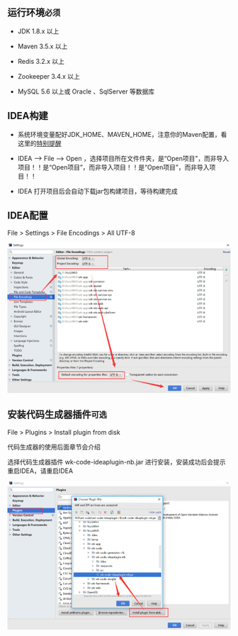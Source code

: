 ## 运行环境`必须`

* JDK 1.8.x 以上

* Maven 3.5.x 以上

* Redis 3.2.x 以上

* Zookeeper 3.4.x 以上

* MySQL 5.6 以上或 Oracle 、SqlServer 等数据库

## IDEA构建

* 系统环境变量配好JDK_HOME、MAVEN_HOME，注意你的Maven配置，看这里的[特别提醒](http://nutzam.com/core/basic/maven.html)

* IDEA --> File --> Open ，选择项目所在文件件夹，是“Open项目”，而非导入项目！！是“Open项目”，而非导入项目！！是“Open项目”，而非导入项目！！

* IDEA 打开项目后会自动下载jar包构建项目，等待构建完成


## IDEA配置

File > Settings > File Encodings > All UTF-8

![IDEA编码设置](../images/01.png)

##  安装代码生成器插件`可选`

File > Plugins > Install plugin from disk 

代码生成器的使用后面章节会介绍

选择代码生成器插件 wk-code-ideaplugin-nb.jar 进行安装，安装成功后会提示重启IDEA，请重启IDEA

![IDEA插件截图](../images/02.png)
